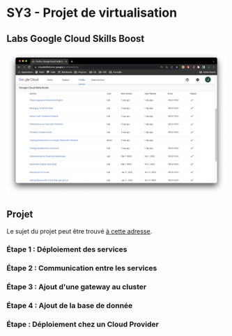 # SY3 - Projet de virtualisation

## Labs Google Cloud Skills Boost
![Activité Google Cloud Skills Boost](LELAY-CSB_Google_activity.jpg)

## Projet
Le sujet du projet peut être trouvé [à cette adresse](https://drive.google.com/file/d/1vvI1WEoqA8w1NsDQYf3ZAbzJ6bKpLywh/view?usp=sharing).

### Étape 1 : Déploiement des services

### Étape 2 : Communication entre les services

### Étape 3 : Ajout d'une gateway au cluster

### Étape 4 : Ajout de la base de donnée

### Étape : Déploiement chez un Cloud Provider